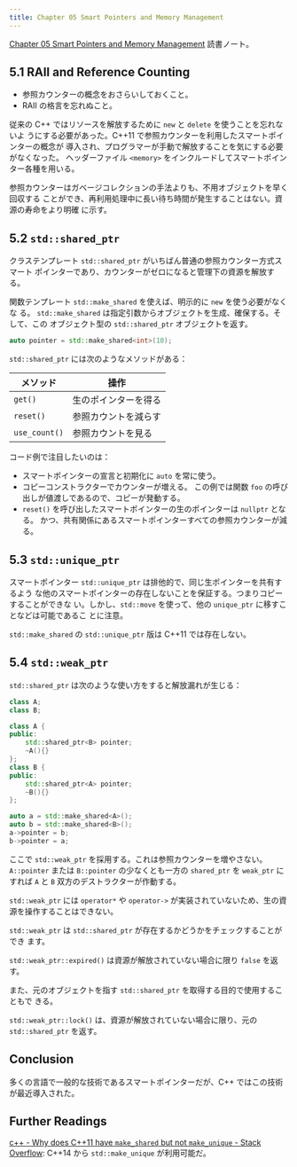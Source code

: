 ```yaml
---
title: Chapter 05 Smart Pointers and Memory Management
---
```


[Chapter 05 Smart Pointers and Memory Management](https://changkun.de/modern-cpp/en-us/05-pointers/)
読書ノート。

## 5.1 RAII and Reference Counting

* 参照カウンターの概念をおさらいしておくこと。
* RAII の格言を忘れぬこと。

従来の C++ ではリソースを解放するために `new` と `delete` を使うことを忘れないよ
うにする必要があった。C++11 で参照カウンターを利用したスマートポインターの概念が
導入され、プログラマーが手動で解放することを気にする必要がなくなった。
ヘッダーファイル `<memory>` をインクルードしてスマートポインター各種を用いる。

参照カウンターはガベージコレクションの手法よりも、不用オブジェクトを早く回収する
ことができ、再利用処理中に長い待ち時間が発生することはない。資源の寿命をより明確
に示す。

## 5.2 `std::shared_ptr`

クラステンプレート `std::shared_ptr` がいちばん普通の参照カウンター方式スマート
ポインターであり、カウンターがゼロになると管理下の資源を解放する。

関数テンプレート `std::make_shared` を使えば、明示的に `new` を使う必要がなくな
る。 `std::make_shared` は指定引数からオブジェクトを生成、確保する。そして、この
オブジェクト型の `std::shared_ptr` オブジェクトを返す。

```c++
auto pointer = std::make_shared<int>(10);
```

`std::shared_ptr` には次のようなメソッドがある：

| メソッド | 操作 |
|----------|------|
| `get()` | 生のポインターを得る |
| `reset()` | 参照カウントを減らす |
| `use_count()` | 参照カウントを見る |

コード例で注目したいのは：

* スマートポインターの宣言と初期化に `auto` を常に使う。
* コピーコンストラクターでカウンターが増える。
  この例では関数 `foo` の呼び出しが値渡しであるので、コピーが発動する。
* `reset()` を呼び出したスマートポインターの生のポインターは `nullptr` となる。
  かつ、共有関係にあるスマートポインターすべての参照カウンターが減る。

## 5.3 `std::unique_ptr`

スマートポインター `std::unique_ptr` は排他的で、同じ生ポインターを共有するよう
な他のスマートポインターの存在しないことを保証する。つまりコピーすることができな
い。しかし、`std::move` を使って、他の `unique_ptr` に移すことなどは可能であるこ
とに注意。

`std::make_shared` の `std::unique_ptr` 版は C++11 では存在しない。

## 5.4 `std::weak_ptr`

`std::shared_ptr` は次のような使い方をすると解放漏れが生じる：

```c++
class A;
class B;

class A {
public:
    std::shared_ptr<B> pointer;
    ~A(){}
};
class B {
public:
    std::shared_ptr<A> pointer;
    ~B(){}
};

auto a = std::make_shared<A>();
auto b = std::make_shared<B>();
a->pointer = b;
b->pointer = a;
```

ここで `std::weak_ptr` を採用する。これは参照カウンターを増やさない。
`A::pointer` または `B::pointer` の少なくとも一方の `shared_ptr` を `weak_ptr` にすれば
`A` と `B` 双方のデストラクターが作動する。

`std::weak_ptr` には `operator*` や `operator->` が実装されていないため、生の資
源を操作することはできない。

`std::weak_ptr` は `std::shared_ptr` が存在するかどうかをチェックすることができ
ます。

`std::weak_ptr::expired()` は資源が解放されていない場合に限り `false` を返す。

また、元のオブジェクトを指す `std::shared_ptr` を取得する目的で使用することもで
きる。

`std::weak_ptr::lock()` は、資源が解放されていない場合に限り、元の
`std::shared_ptr` を返す。

## Conclusion

多くの言語で一般的な技術であるスマートポインターだが、C++ ではこの技術が最近導入された。

## Further Readings

[c++ - Why does C++11 have `make_shared` but not `make_unique` - Stack Overflow](https://stackoverflow.com/questions/12580432/why-does-c11-have-make-shared-but-not-make-unique):
C++14 から `std::make_unique` が利用可能だ。
